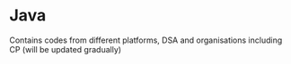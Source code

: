 # Java
Contains codes from different platforms, DSA and organisations including CP (will be updated gradually)

